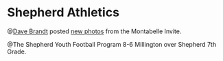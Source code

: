 # Shepherd Athletics

@[Dave Brandt](https://www.facebook.com/dave.brandt.3304) posted [new photos](https://www.facebook.com/media/set/?set=a.10157558604055514.1073742023.760045513&type=3) from the Montabelle Invite.

@The Shepherd Youth Football Program 8-6 Millington over Shepherd 7th Grade.

